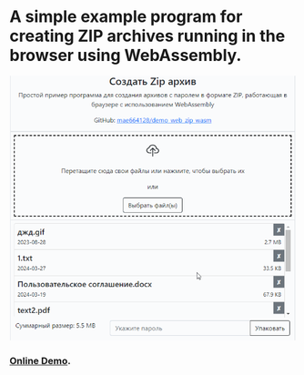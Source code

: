 # A simple example program for creating ZIP archives running in the browser using WebAssembly.

![Screenshot7](doc/magic.gif)


### [Online Demo](https://mae664128.github.io/demo_web_zip_wasm/).

